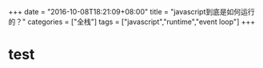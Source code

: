 +++date = "2016-10-08T18:21:09+08:00"title = "javascript到底是如何运行的？"categories = ["全栈"]tags = ["javascript","runtime","event loop"]+++# test